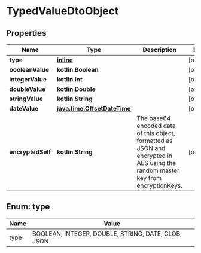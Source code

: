 
# TypedValueDtoObject

## Properties
Name | Type | Description | Notes
------------ | ------------- | ------------- | -------------
**type** | [**inline**](#TypeEnum) |  |  [optional]
**booleanValue** | **kotlin.Boolean** |  |  [optional]
**integerValue** | **kotlin.Int** |  |  [optional]
**doubleValue** | **kotlin.Double** |  |  [optional]
**stringValue** | **kotlin.String** |  |  [optional]
**dateValue** | [**java.time.OffsetDateTime**](java.time.OffsetDateTime.md) |  |  [optional]
**encryptedSelf** | **kotlin.String** | The base64 encoded data of this object, formatted as JSON and encrypted in AES using the random master key from encryptionKeys. |  [optional]


<a name="TypeEnum"></a>
## Enum: type
Name | Value
---- | -----
type | BOOLEAN, INTEGER, DOUBLE, STRING, DATE, CLOB, JSON
